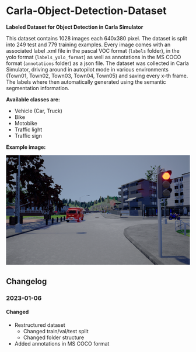 # Carla-Object-Detection-Dataset

**Labeled Dataset for Object Detection in Carla Simulator**

This dataset contains 1028 images each 640x380 pixel. The dataset is split into 249 test and 779 training examples.
Every image comes with an associated label .xml file in the pascal VOC format (`labels` folder), in the yolo format (`labels_yolo_format`) as well as annotations in the MS COCO format (`annotations` folder) as a json file. The dataset was collected in Carla Simulator, driving around in autopilot mode in various environments (Town01, Town02, Town03, Town04, Town05) and saving every x-th frame. The labels where then automatically generated using the semantic segmentation information.

**Available classes are:**

* Vehicle (Car, Truck)
* Bike
* Motobike
* Traffic light
* Traffic sign

**Example image:**

![example image](/images/train/Town01_011940.png "Example Image from Dataset")

## Changelog

### 2023-01-06

#### Changed

* Restructured dataset
  * Changed train/val/test split
  * Changed folder structure
* Added annotations in MS COCO format
